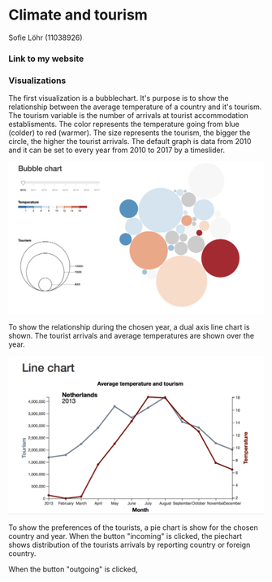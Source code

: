 # Climate and tourism
Sofie Löhr (11038926)

### Link to my website

### Visualizations

The first visualization is a bubblechart. It's purpose is to show the relationship between the average temperature of a country and it's tourism. The tourism variable is the number of arrivals at tourist accommodation establisments. The color represents the temperature going from blue (colder) to red (warmer). The size represents the tourism, the bigger the circle, the higher the tourist arrivals. The default graph is data from 2010 and it can be set to every year from 2010 to 2017 by a timeslider. 

![bubble_eind](doc/bubble_eind.png) 

To show the relationship during the chosen year, a dual axis line chart is shown. The tourist arrivals and average temperatures are shown over the year. 

![line_eind](doc/line_eind.png) 

To show the preferences of the tourists, a pie chart is show for the chosen country and year. When the button "incoming" is clicked, the piechart shows distribution of the tourists arrivals by reporting country or foreign country. 

When the button "outgoing" is clicked, 
